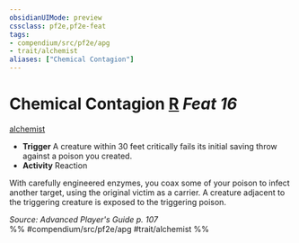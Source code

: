 ```yaml
---
obsidianUIMode: preview
cssclass: pf2e,pf2e-feat
tags:
- compendium/src/pf2e/apg
- trait/alchemist
aliases: ["Chemical Contagion"]
---
```

# Chemical Contagion  [R](../../Rules/core-rulebook/chapter-9-playing-the-game.md#Actions "Reaction") *Feat 16*  
[alchemist](../../Rules/traits/alchemist.md)  

- **Trigger** A creature within 30 feet critically fails its initial saving throw against a poison you created.
- **Activity** Reaction

With carefully engineered enzymes, you coax some of your poison to infect another target, using the original victim as a carrier. A creature adjacent to the triggering creature is exposed to the triggering poison.

*Source: Advanced Player's Guide p. 107*  
%% #compendium/src/pf2e/apg #trait/alchemist %%